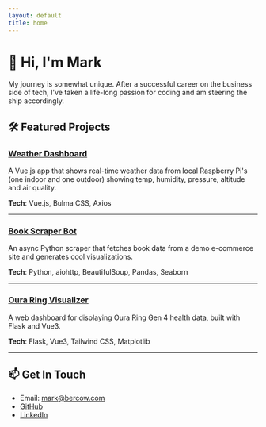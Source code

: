 ```yaml
---
layout: default
title: home
---
```

# 👋 Hi, I'm Mark

My journey is somewhat unique. After a successful career on the business side of tech, I've taken a life-long passion for coding and am steering the ship accordingly. 

## 🛠️ Featured Projects

### [Weather Dashboard](https://github.com/markbercow/weather-client.git)

A Vue.js app that shows real-time weather data from local Raspberry Pi's (one indoor and one outdoor) showing temp, humidity, pressure, altitude and air quality.

**Tech**: Vue.js, Bulma CSS, Axios

---

### [Book Scraper Bot](https://github.com/markbercow/BookstoreChatbot.git)

An async Python scraper that fetches book data from a demo e-commerce site and generates cool visualizations.

**Tech**: Python, aiohttp, BeautifulSoup, Pandas, Seaborn

---

### [Oura Ring Visualizer](https://github.com/markbercow/oura-webapp.git)

A web dashboard for displaying Oura Ring Gen 4 health data, built with Flask and Vue3.

**Tech**: Flask, Vue3, Tailwind CSS, Matplotlib

---

## 📫 Get In Touch

- Email: mark@bercow.com
- [GitHub](https://github.com/markbercow)
- [LinkedIn](https://linkedin.com/in/mark-bercow)
